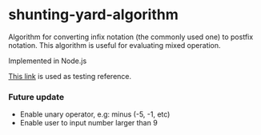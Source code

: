 # shunting-yard-algorithm

Algorithm for converting infix notation (the commonly used one) to postfix notation. This algorithm is useful for evaluating mixed operation.

Implemented in Node.js

[This link](https://www.web4college.com/converters/infix-to-postfix-prefix.php) is used as testing reference.


### Future update
- Enable unary operator, e.g: minus (-5, -1, etc)
- Enable user to input number larger than 9

